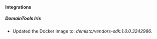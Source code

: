 
#### Integrations

##### DomainTools Iris

- Updated the Docker image to: *demisto/vendors-sdk:1.0.0.3242986*.

